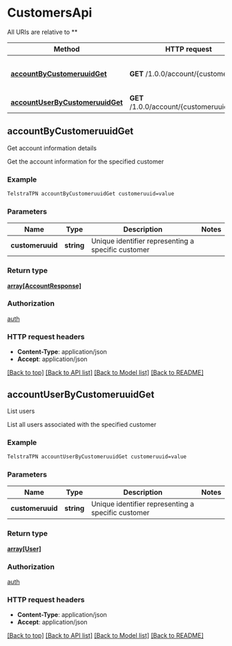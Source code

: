 # CustomersApi

All URIs are relative to **

Method | HTTP request | Description
------------- | ------------- | -------------
[**accountByCustomeruuidGet**](CustomersApi.md#accountByCustomeruuidGet) | **GET** /1.0.0/account/{customeruuid} | Get account information details
[**accountUserByCustomeruuidGet**](CustomersApi.md#accountUserByCustomeruuidGet) | **GET** /1.0.0/account/{customeruuid}/user | List users


## **accountByCustomeruuidGet**

Get account information details

Get the account information for the specified customer

### Example
```bash
TelstraTPN accountByCustomeruuidGet customeruuid=value
```

### Parameters

Name | Type | Description  | Notes
------------- | ------------- | ------------- | -------------
 **customeruuid** | **string** | Unique identifier representing a specific customer |

### Return type

[**array[AccountResponse]**](AccountResponse.md)

### Authorization

[auth](../README.md#auth)

### HTTP request headers

 - **Content-Type**: application/json
 - **Accept**: application/json

[[Back to top]](#) [[Back to API list]](../README.md#documentation-for-api-endpoints) [[Back to Model list]](../README.md#documentation-for-models) [[Back to README]](../README.md)

## **accountUserByCustomeruuidGet**

List users

List all users associated with the specified customer

### Example
```bash
TelstraTPN accountUserByCustomeruuidGet customeruuid=value
```

### Parameters

Name | Type | Description  | Notes
------------- | ------------- | ------------- | -------------
 **customeruuid** | **string** | Unique identifier representing a specific customer |

### Return type

[**array[User]**](User.md)

### Authorization

[auth](../README.md#auth)

### HTTP request headers

 - **Content-Type**: application/json
 - **Accept**: application/json

[[Back to top]](#) [[Back to API list]](../README.md#documentation-for-api-endpoints) [[Back to Model list]](../README.md#documentation-for-models) [[Back to README]](../README.md)

